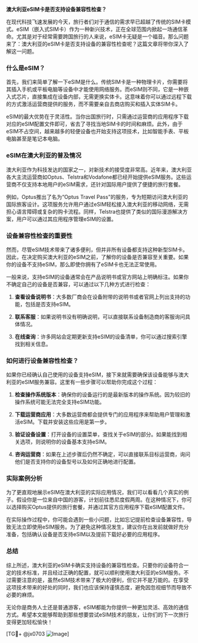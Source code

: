 **澳大利亚eSIM卡是否支持设备兼容性检查？**

在现代科技飞速发展的今天，旅行者们对于通信的需求早已超越了传统的SIM卡模式。eSIM（嵌入式SIM卡）作为一种新兴技术，正在全球范围内掀起一场通信革命。尤其是对于经常需要跨国旅行的人来说，eSIM卡无疑是一个福音。那么问题来了：澳大利亚的eSIM卡是否支持设备的兼容性检查呢？这篇文章将带你深入了解这一问题。

### 什么是eSIM？

首先，我们来简单了解一下eSIM是什么。传统SIM卡是一种物理卡片，你需要将其插入手机或平板电脑等设备中才能使用网络服务。而eSIM则不同，它是一种嵌入式芯片，直接集成在设备内部，无需更换实体卡。这意味着你可以通过远程下载的方式激活运营商提供的服务，而不需要亲自去商店购买和插入实体SIM卡。

eSIM的最大优势在于灵活性。当你出国旅行时，只需通过运营商的应用程序下载对应的eSIM配置文件即可，省去了寻找当地SIM卡的时间和麻烦。此外，由于eSIM不占空间，越来越多的轻便设备也开始支持这项技术，比如智能手表、平板电脑甚至是笔记本电脑。

### eSIM在澳大利亚的普及情况

澳大利亚作为科技发达的国家之一，对新技术的接受度非常高。近年来，澳大利亚各大主流运营商如Optus、Telstra和Vodafone都已经开始提供eSIM服务。这些运营商不仅支持本地用户的eSIM需求，还针对国际用户提供了便捷的旅行套餐。

例如，Optus推出了名为“Optus Travel Pass”的服务，专为短期访问澳大利亚的国际旅客设计。这项服务允许用户通过eSIM轻松接入澳大利亚的移动网络，无需担心语言障碍或复杂的购卡流程。同样，Telstra也提供了类似的国际漫游解决方案，用户可以通过其应用程序管理eSIM的设置。

### 设备兼容性检查的重要性

然而，尽管eSIM技术带来了诸多便利，但并非所有设备都支持这种新型SIM卡。因此，在决定购买澳大利亚的eSIM之前，了解你的设备是否兼容至关重要。如果你的设备不支持eSIM，那么即使你拥有了eSIM卡也无法正常使用。

一般来说，支持eSIM的设备通常会在产品说明书或官方网站上明确标注。如果你不确定自己的设备是否兼容，可以通过以下几种方式进行检查：

1. **查看设备说明书**：大多数厂商会在设备附带的说明书或者官网上列出支持的功能，包括是否支持eSIM。
   
2. **联系客服**：如果说明书没有明确说明，可以直接联系设备制造商的客服询问具体情况。
   
3. **在线查询**：许多网站会定期更新支持eSIM的设备清单，你可以通过搜索引擎找到相关信息。

### 如何进行设备兼容性检查？

如果你已经确认自己使用的设备支持eSIM，接下来就需要确保该设备能够与澳大利亚的eSIM服务兼容。这里有一些步骤可以帮助你完成这个过程：

1. **检查操作系统版本**：确保你的设备运行的是最新版本的操作系统。因为较旧的操作系统可能无法完全支持eSIM功能。

2. **下载运营商应用**：大多数运营商都会提供专门的应用程序来帮助用户管理和激活eSIM。下载并安装这些应用是第一步。

3. **验证设备设置**：打开设备的设置菜单，查找关于eSIM的部分。如果能找到相关选项，则说明你的设备基本支持eSIM。

4. **咨询运营商**：如果在上述步骤后仍然不确定，可以直接联系目标运营商，询问他们是否支持你的设备型号以及如何正确地进行配置。

### 实际案例分析

为了更直观地展示eSIM在澳大利亚的实际应用情况，我们可以看看几个真实的例子。假设你是一位来自中国的游客，计划前往悉尼度假两周。在这种情况下，你可以选择购买Optus提供的旅行套餐，并通过其官方应用程序下载eSIM配置文件。

在实际操作过程中，你可能会遇到一些小问题，比如忘记提前检查设备兼容性，导致无法立即使用eSIM服务。为了避免这种情况发生，建议你在出发前就做好充分准备，包括确认设备是否支持eSIM以及提前下载好必要的应用程序。

### 总结

综上所述，澳大利亚的eSIM卡确实支持设备的兼容性检查。只要你的设备符合一定的技术标准，并且经过正确的配置，就可以顺利使用澳大利亚的eSIM服务。不过需要注意的是，虽然eSIM技术带来了极大的便利，但它并不是万能的。在享受这项技术带来的好处的同时，我们也应该保持谨慎态度，避免因忽视细节而导致不必要的麻烦。

无论你是商务人士还是普通游客，eSIM都能为你提供一种更加灵活、高效的通信方式。希望本文能够帮助到那些想要尝试eSIM技术的朋友，让你们的下一次旅行变得更加轻松愉快！

[TG💪+ @jx0703 ![Image](https://github.com/user-attachments/assets/dbca1d08-cadb-493c-b0ec-ad6f7a83f270)]